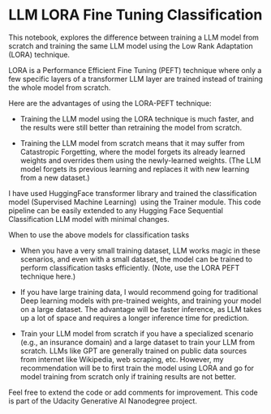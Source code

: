 # LLM LORA Fine Tuning Classification
 This notebook, explores the difference between training a LLM model from scratch and training the same LLM model using the Low Rank Adaptation (LORA) technique.

LORA is a Performance Efficient Fine Tuning (PEFT) technique where only a few specific layers of a transformer LLM layer are trained instead of training the whole model from scratch. 




Here are the advantages of using the LORA-PEFT technique:

- Training the LLM model using the LORA technique is much faster, and the results were still better than retraining the model from scratch.

- Training the LLM model from scratch means that it may suffer from Catastropic Forgetting, where the model forgets its already learned weights and overrides them using the newly-learned weights. (The LLM model forgets its previous learning and replaces it with new learning from a new dataset.)




I have used HuggingFace transformer library and trained the classification model (Supervised Machine Learning)  using the Trainer module. This code pipeline can be easily extended to any Hugging Face Sequential Classification LLM model with minimal changes.




When to use the above models for classification tasks

- When you have a very small training dataset, LLM works magic in these scenarios, and even with a small dataset, the model can be trained to perform classification tasks efficiently. (Note, use the LORA PEFT technique here.) 

- If you have large training data, I would recommend going for traditional Deep learning models with pre-trained weights, and training your model on a large dataset. The advantage will be faster inference, as LLM takes up a lot of space and requires a longer inference time for prediction.

- Train your LLM model from scratch if you have a specialized scenario (e.g., an insurance domain) and a large dataset to train your LLM from scratch. LLMs like GPT are generally trained on public data sources from internet like Wikipedia, web scraping, etc. However, my recommendation will be to first train the model using LORA and go for model training from scratch only if training results are not better. 




Feel free to extend the code or add comments for improvement. This code is part of the Udacity Generative AI Nanodegree project.